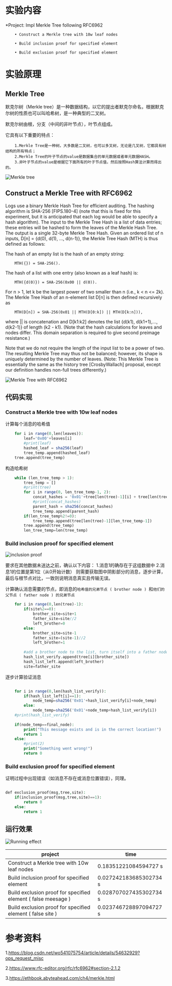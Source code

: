 # 实验内容

*Project: Impl Merkle Tree following RFC6962

        • Construct a Merkle tree with 10w leaf nodes

        • Build inclusion proof for specified element

        • Build exclusion proof for specified element


# 实验原理

## Merkle Tree

默克尔树（Merkle tree）是一种数据结构，以它的提出者默克尔命名，根据默克尔树的性质也可以叫哈希树，是一种典型的二叉树。

默克尔树由根，分支（中间的非叶节点），叶节点组成。

它具有以下重要的特点：

        1.Merkle Tree是一种树，大多数是二叉树，也可以多叉树，无论是几叉树，它都具有树结构的所有特点；
        2.Merkle Tree的叶子节点的value是数据集合的单元数据或者单元数据HASH。
        3.非叶子节点的value是根据它下面所有的叶子节点值，然后按照Hash算法计算而得出的。
    
![Merkle tree](https://github.com/korangar-group42num1/group/assets/129478905/eedda94e-07dd-455d-8a82-3270055fb121)

## Construct a Merkle Tree with RFC6962

Logs use a binary Merkle Hash Tree for efficient auditing.  The
hashing algorithm is SHA-256 [FIPS.180-4] (note that this is fixed
for this experiment, but it is anticipated that each log would be
able to specify a hash algorithm).  The input to the Merkle Tree Hash
is a list of data entries; these entries will be hashed to form the
leaves of the Merkle Hash Tree.  The output is a single 32-byte
Merkle Tree Hash.  Given an ordered list of n inputs, D[n] = {d(0),
d(1), ..., d(n-1)}, the Merkle Tree Hash (MTH) is thus defined as
follows:

The hash of an empty list is the hash of an empty string:

        MTH({}) = SHA-256().
           
The hash of a list with one entry (also known as a leaf hash) is:
   
        MTH({d(0)}) = SHA-256(0x00 || d(0)).
   
For n > 1, let k be the largest power of two smaller than n (i.e.,
k < n <= 2k).  The Merkle Tree Hash of an n-element list D[n] is then
defined recursively as
   
        MTH(D[n]) = SHA-256(0x01 || MTH(D[0:k]) || MTH(D[k:n])),

where || is concatenation and D[k1:k2] denotes the list {d(k1),
d(k1+1),..., d(k2-1)} of length (k2 - k1).  (Note that the hash
calculations for leaves and nodes differ.  This domain separation is
required to give second preimage resistance.)

Note that we do not require the length of the input list to be a
power of two.  The resulting Merkle Tree may thus not be balanced;
however, its shape is uniquely determined by the number of leaves.
(Note: This Merkle Tree is essentially the same as the history tree
[CrosbyWallach] proposal, except our definition handles non-full
trees differently.)

   ![Merkle Tree with RFC6962](https://github.com/korangar-group42num1/group/assets/129478905/42eed720-6c52-4aca-a307-f41bbe293a46)

## 代码实现

### Construct a Merkle tree with 10w leaf nodes

计算每个消息的哈希值

```php {.line-numbers} 
    for i in range(0,len(leaves)):
        leaf='0x00'+leaves[i]
        #print(leaf)
        hashed_leaf = sha256(leaf)
        tree_temp.append(hashed_leaf)
    tree.append(tree_temp)
```

构造哈希树

```php {.line-numbers} 
    while (len_tree_temp > 1):
        tree_temp = []
        #print(tree)
        for i in range(0, len_tree_temp-1, 2):
            concat_hashes = '0x01'+tree[len(tree)-1][i] + tree[len(tree)-1][i+1]
            #print(concat_hashes)
            parent_hash = sha256(concat_hashes)
            tree_temp.append(parent_hash)
        if(len_tree_temp%2!=0):
            tree_temp.append(tree[len(tree)-1][len_tree_temp-1])
        tree.append(tree_temp)
        len_tree_temp=len(tree_temp)
```
### Build inclusion proof for specified element

![inclusion proof](https://github.com/korangar-group42num1/group/assets/129478905/d3dae7c3-da2a-4a2b-acb0-a7d52140d80b)

要求在其他数据未送达之前，确认以下内容：
    1.消息1的确存在于这组数据中
    2.消息1的位置是第1位（从0开始计数）
则需要获取图中阴影部分的消息，逐步计算，最后与根节点对比，一致则说明消息真实且传输无误。

计算确认消息需要的节点，即消息的```哈希值的兄弟节点 ( brother node ) ```和```他们的父节点 ( father node ) 的兄弟节点```

```php {.line-numbers}
    for i in range(0,len(tree)-1):
        if(site%2==0):
            brother_site=site+1
            father_site=site//2
            left_brother=0
        else:
            brother_site=site-1
            father_site=(site-1)//2
            left_brother=1
            
        #add a brother node to the list, turn itself into a father node, and then look for it
        hash_list_verify.append(tree[i][brother_site])
        hash_list_left.append(left_brother)
        site=father_site

```

逐步计算验证消息

```php {.line-numbers}

    for i in range(0,len(hash_list_verify)):
        if(hash_list_left[i]==1):
            node_temp=sha256('0x01'+hash_list_verify[i]+node_temp)
        else:
            node_temp=sha256('0x01'+node_temp+hash_list_verify[i])
    #print(hash_list_verify)
    
    if(node_temp==final_node):
        print("This message exists and is in the correct location!")
        return 1
    else:
        #print(2)
        print("Something went wrong!")
        return 0
```
### Build exclusion proof for specified element

证明过程中出现错误（如消息不存在或消息位置错误），同理。

```php {.line-numbers}

def exclusion_proof(msg,tree,site):
    if(inclusion_proof(msg,tree,site)==1):
        return 0
    else:
        return 1

```
## 运行效果

![Running effect](https://github.com/korangar-group42num1/group/assets/129478905/ea0dbda2-b254-4fdf-937a-cfaf1829b18d)

project|time
-|-
Construct a Merkle tree with 10w leaf nodes|0.18351221084594727 s
Build inclusion proof for specified element|0.027242183685302734 s
Build exclusion proof for specified element ( false meesage ) | 0.028707027435302734 s
Build exclusion proof for specified element ( false site ) |0.023746728897094727 s

# 参考资料

1.https://blog.csdn.net/wo541075754/article/details/54632929?ops_request_misc

2.https://www.rfc-editor.org/rfc/rfc6962#section-2.1.2

3.https://ethbook.abyteahead.com/ch4/merkle.html 
